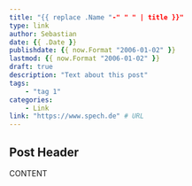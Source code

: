 ```yaml
---
title: "{{ replace .Name "-" " " | title }}"
type: link
author: Sebastian
date: {{ .Date }}
publishdate: {{ now.Format "2006-01-02" }}
lastmod: {{ now.Format "2006-01-02" }}
draft: true
description: "Text about this post"
tags:
    - "tag 1"
categories:
    - Link
link: "https://www.spech.de" # URL
---
```


## Post Header

CONTENT

